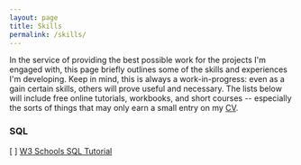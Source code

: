 ```yaml
---
layout: page
title: Skills
permalink: /skills/
---
```


In the service of providing the best possible work for the projects I'm engaged with, this page briefly outlines some of the skills and experiences I'm developing. Keep in mind, this is always a work-in-progress: even as a gain certain skills, others will prove useful and necessary. The lists below will include free online tutorials, workbooks, and short courses -- especially the sorts of things that may only earn a small entry on my [CV](/CV/).

### SQL

[ ] [W3 Schools SQL Tutorial](https://www.w3schools.com/sql/)
